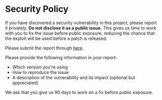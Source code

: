 # Security Policy

If you have discovered a security vulnerability in this project, please report it
privately. **Do not disclose it as a public issue.** This gives us time to work with you
to fix the issue before public exposure, reducing the chance that the exploit will be
used before a patch is released.

Please submit the report through [here](https://github.com/AOMediaCodec/libavif/security/advisories/new).

Please provide the following information in your report:

- Which version you're using
- How to reproduce the issue
- A description of the vulnerability and its impact (optional but appreciated)

We ask that you give us 90 days to work on a fix before public exposure.

